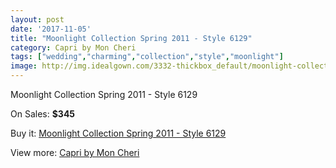 ```yaml
---
layout: post
date: '2017-11-05'
title: "Moonlight Collection Spring 2011 - Style 6129"
category: Capri by Mon Cheri
tags: ["wedding","charming","collection","style","moonlight"]
image: http://img.idealgown.com/3332-thickbox_default/moonlight-collection-spring-2011-style-6129.jpg
---
```

Moonlight Collection Spring 2011 - Style 6129

On Sales: **$345**
<a href="https://www.idealgown.com/en/capri-by-mon-cheri/1590-moonlight-collection-spring-2011-style-6129.html"><amp-img layout="responsive" width="600" height="600" src="//img.idealgown.com/3332-thickbox_default/moonlight-collection-spring-2011-style-6129.jpg" alt="Moonlight Collection Spring 2011 - Style 6129 0" /></a>
<a href="https://www.idealgown.com/en/capri-by-mon-cheri/1590-moonlight-collection-spring-2011-style-6129.html"><amp-img layout="responsive" width="600" height="600" src="//img.idealgown.com/3333-thickbox_default/moonlight-collection-spring-2011-style-6129.jpg" alt="Moonlight Collection Spring 2011 - Style 6129 1" /></a>

Buy it: [Moonlight Collection Spring 2011 - Style 6129](https://www.idealgown.com/en/capri-by-mon-cheri/1590-moonlight-collection-spring-2011-style-6129.html "Moonlight Collection Spring 2011 - Style 6129")

View more: [Capri by Mon Cheri](https://www.idealgown.com/en/24-capri-by-mon-cheri "Capri by Mon Cheri")